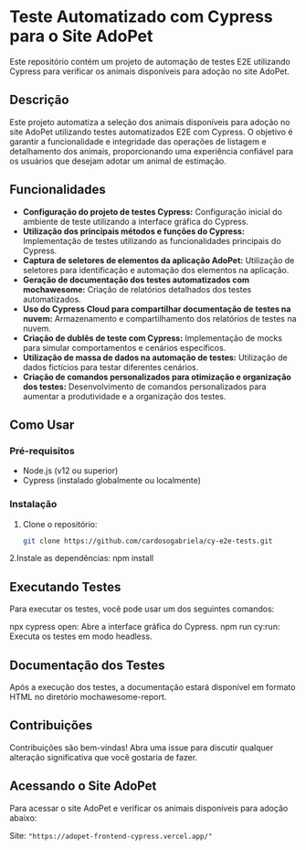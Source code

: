 # Teste Automatizado com Cypress para o Site AdoPet

Este repositório contém um projeto de automação de testes E2E utilizando Cypress para verificar os animais disponíveis para adoção no site AdoPet.

## Descrição

Este projeto automatiza a seleção dos animais disponíveis para adoção no site AdoPet utilizando testes automatizados E2E com Cypress. O objetivo é garantir a funcionalidade e integridade das operações de listagem e detalhamento dos animais, proporcionando uma experiência confiável para os usuários que desejam adotar um animal de estimação.

## Funcionalidades

- **Configuração do projeto de testes Cypress:** Configuração inicial do ambiente de teste utilizando a interface gráfica do Cypress.
- **Utilização dos principais métodos e funções do Cypress:** Implementação de testes utilizando as funcionalidades principais do Cypress.
- **Captura de seletores de elementos da aplicação AdoPet:** Utilização de seletores para identificação e automação dos elementos na aplicação.
- **Geração de documentação dos testes automatizados com mochawesome:** Criação de relatórios detalhados dos testes automatizados.
- **Uso do Cypress Cloud para compartilhar documentação de testes na nuvem:** Armazenamento e compartilhamento dos relatórios de testes na nuvem.
- **Criação de dublês de teste com Cypress:** Implementação de mocks para simular comportamentos e cenários específicos.
- **Utilização de massa de dados na automação de testes:** Utilização de dados fictícios para testar diferentes cenários.
- **Criação de comandos personalizados para otimização e organização dos testes:** Desenvolvimento de comandos personalizados para aumentar a produtividade e a organização dos testes.

## Como Usar

### Pré-requisitos

- Node.js (v12 ou superior)
- Cypress (instalado globalmente ou localmente)

### Instalação

1. Clone o repositório:

   ```bash
   git clone https://github.com/cardosogabriela/cy-e2e-tests.git
2.Instale as dependências:
  npm install

## Executando Testes

Para executar os testes, você pode usar um dos seguintes comandos:

npx cypress open: Abre a interface gráfica do Cypress.
npm run cy:run: Executa os testes em modo headless.

## Documentação dos Testes

Após a execução dos testes, a documentação estará disponível em formato HTML no diretório mochawesome-report.

## Contribuições

Contribuições são bem-vindas! Abra uma issue para discutir qualquer alteração significativa que você gostaria de fazer.

## Acessando o Site AdoPet

Para acessar o site AdoPet e verificar os animais disponíveis para adoção abaixo:

Site: `"https://adopet-frontend-cypress.vercel.app/"`
